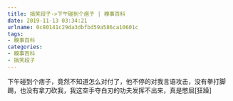 ```yaml
---
title: 搞笑段子->下午碰到个痞子 | 糗事百科
date: 2019-11-13 03:34:21
urlname: 0c80141c29da3dbfbd59a586ca10601c
tags: 
- 糗事百科
categories:
- 糗事百科
- 搞笑段子
---
```

下午碰到个痞子，竟然不知道怎么对付了，他不停的对我言语攻击，没有拳打脚踢，也没有拿刀砍我，我这空手夺白刃的功夫发挥不出来，真是憋屈[狂躁]


